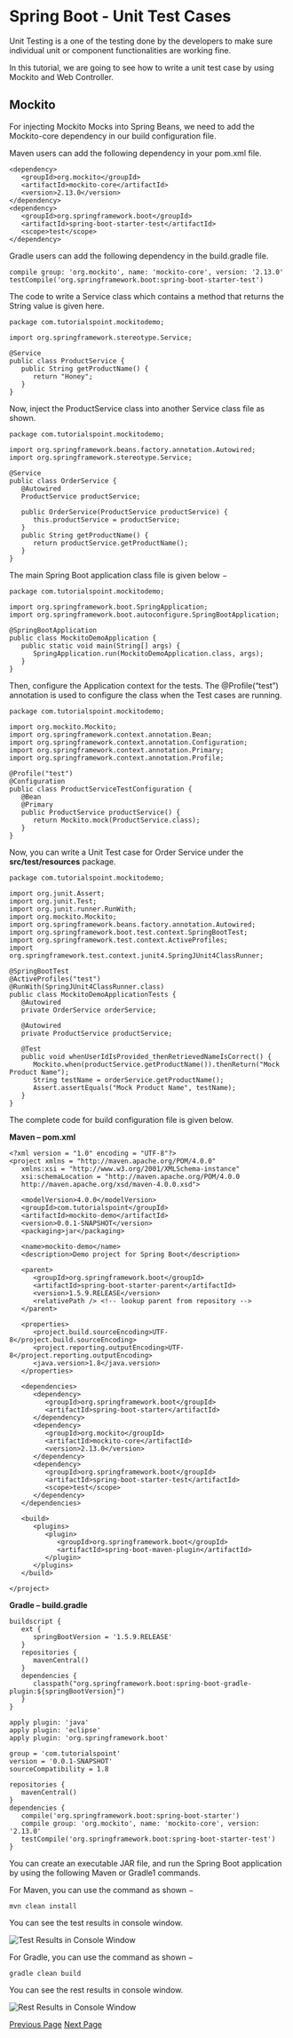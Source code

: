 # Spring Boot - Unit Test Cases
Unit Testing is a one of the testing done by the developers to make sure individual unit or component functionalities are working fine.

In this tutorial, we are going to see how to write a unit test case by using Mockito and Web Controller.

## Mockito
For injecting Mockito Mocks into Spring Beans, we need to add the Mockito-core dependency in our build configuration file.

Maven users can add the following dependency in your pom.xml file.

```
<dependency>
   <groupId>org.mockito</groupId>
   <artifactId>mockito-core</artifactId>
   <version>2.13.0</version>
</dependency>
<dependency>
   <groupId>org.springframework.boot</groupId>
   <artifactId>spring-boot-starter-test</artifactId>
   <scope>test</scope>
</dependency>
```
Gradle users can add the following dependency in the build.gradle file.

```
compile group: 'org.mockito', name: 'mockito-core', version: '2.13.0'
testCompile('org.springframework.boot:spring-boot-starter-test')
```
The code to write a Service class which contains a method that returns the String value is given here.

```
package com.tutorialspoint.mockitodemo;

import org.springframework.stereotype.Service;

@Service
public class ProductService {
   public String getProductName() {
      return "Honey";
   } 
}
```
Now, inject the ProductService class into another Service class file as shown.

```
package com.tutorialspoint.mockitodemo;

import org.springframework.beans.factory.annotation.Autowired;
import org.springframework.stereotype.Service;

@Service
public class OrderService {
   @Autowired
   ProductService productService;

   public OrderService(ProductService productService) {
      this.productService = productService;
   }
   public String getProductName() {
      return productService.getProductName();
   }
}
```
The main Spring Boot application class file is given below −

```
package com.tutorialspoint.mockitodemo;

import org.springframework.boot.SpringApplication;
import org.springframework.boot.autoconfigure.SpringBootApplication;

@SpringBootApplication
public class MockitoDemoApplication {
   public static void main(String[] args) {
      SpringApplication.run(MockitoDemoApplication.class, args);
   }
}
```
Then, configure the Application context for the tests. The @Profile(“test”) annotation is used to configure the class when the Test cases are running.

```
package com.tutorialspoint.mockitodemo;

import org.mockito.Mockito;
import org.springframework.context.annotation.Bean;
import org.springframework.context.annotation.Configuration;
import org.springframework.context.annotation.Primary;
import org.springframework.context.annotation.Profile;

@Profile("test")
@Configuration
public class ProductServiceTestConfiguration {
   @Bean
   @Primary
   public ProductService productService() {
      return Mockito.mock(ProductService.class);
   }
}
```
Now, you can write a Unit Test case for Order Service under the **src/test/resources** package.

```
package com.tutorialspoint.mockitodemo;

import org.junit.Assert;
import org.junit.Test;
import org.junit.runner.RunWith;
import org.mockito.Mockito;
import org.springframework.beans.factory.annotation.Autowired;
import org.springframework.boot.test.context.SpringBootTest;
import org.springframework.test.context.ActiveProfiles;
import org.springframework.test.context.junit4.SpringJUnit4ClassRunner;

@SpringBootTest
@ActiveProfiles("test")
@RunWith(SpringJUnit4ClassRunner.class)
public class MockitoDemoApplicationTests {
   @Autowired
   private OrderService orderService;
   
   @Autowired
   private ProductService productService;

   @Test
   public void whenUserIdIsProvided_thenRetrievedNameIsCorrect() {
      Mockito.when(productService.getProductName()).thenReturn("Mock Product Name");
      String testName = orderService.getProductName();
      Assert.assertEquals("Mock Product Name", testName);
   }
}
```
The complete code for build configuration file is given below.

**Maven – pom.xml**

```
<?xml version = "1.0" encoding = "UTF-8"?>
<project xmlns = "http://maven.apache.org/POM/4.0.0" 
   xmlns:xsi = "http://www.w3.org/2001/XMLSchema-instance"
   xsi:schemaLocation = "http://maven.apache.org/POM/4.0.0 
   http://maven.apache.org/xsd/maven-4.0.0.xsd">
   
   <modelVersion>4.0.0</modelVersion>
   <groupId>com.tutorialspoint</groupId>
   <artifactId>mockito-demo</artifactId>
   <version>0.0.1-SNAPSHOT</version>
   <packaging>jar</packaging>

   <name>mockito-demo</name>
   <description>Demo project for Spring Boot</description>

   <parent>
      <groupId>org.springframework.boot</groupId>
      <artifactId>spring-boot-starter-parent</artifactId>
      <version>1.5.9.RELEASE</version>
      <relativePath /> <!-- lookup parent from repository -->
   </parent>

   <properties>
      <project.build.sourceEncoding>UTF-8</project.build.sourceEncoding>
      <project.reporting.outputEncoding>UTF-8</project.reporting.outputEncoding>
      <java.version>1.8</java.version>
   </properties>

   <dependencies>
      <dependency>
         <groupId>org.springframework.boot</groupId>
         <artifactId>spring-boot-starter</artifactId>
      </dependency>
      <dependency>
         <groupId>org.mockito</groupId>
         <artifactId>mockito-core</artifactId>
         <version>2.13.0</version>
      </dependency>
      <dependency>
         <groupId>org.springframework.boot</groupId>
         <artifactId>spring-boot-starter-test</artifactId>
         <scope>test</scope>
      </dependency>
   </dependencies>

   <build>
      <plugins>
         <plugin>
            <groupId>org.springframework.boot</groupId>
            <artifactId>spring-boot-maven-plugin</artifactId>
         </plugin>
      </plugins>
   </build>
   
</project>
```
**Gradle – build.gradle**

```
buildscript {
   ext {
      springBootVersion = '1.5.9.RELEASE'
   }
   repositories {
      mavenCentral()
   }
   dependencies {
      classpath("org.springframework.boot:spring-boot-gradle-plugin:${springBootVersion}")
   }
}

apply plugin: 'java'
apply plugin: 'eclipse'
apply plugin: 'org.springframework.boot'

group = 'com.tutorialspoint'
version = '0.0.1-SNAPSHOT'
sourceCompatibility = 1.8

repositories {
   mavenCentral()
}
dependencies {
   compile('org.springframework.boot:spring-boot-starter')
   compile group: 'org.mockito', name: 'mockito-core', version: '2.13.0'
   testCompile('org.springframework.boot:spring-boot-starter-test')
}
```
You can create an executable JAR file, and run the Spring Boot application by using the following Maven or Gradle1 commands.

For Maven, you can use the command as shown −

```
mvn clean install
```
You can see the test results in console window.

![Test Results in Console Window](../spring_boot/images/test_results_in_console_window.jpg)

For Gradle, you can use the command as shown −

```
gradle clean build
```
You can see the rest results in console window.

![Rest Results in Console Window](../spring_boot/images/rest_results_in_console_window.jpg)


[Previous Page](../spring_boot/spring_boot_twilio.md) [Next Page](../spring_boot/spring_boot_rest_controller_unit_test.md) 
